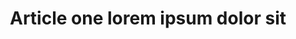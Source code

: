 ---
layout: article
id: article-one
title: Article one lorem ipsum dolor sit
permalink: /articles/one/
nav: false
nav-order: 1
---